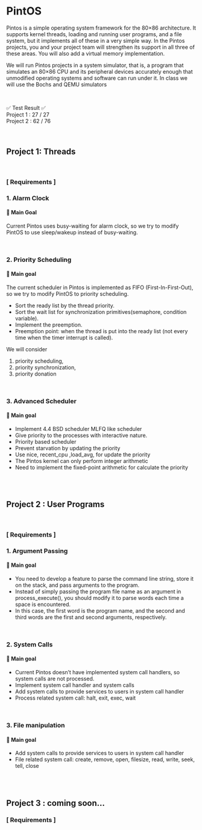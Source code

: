 # PintOS

Pintos is a simple operating system framework for the 80×86 architecture. It supports kernel threads, loading and running user programs, and a file system, but it implements all of these in a very simple way. In the Pintos projects, you and your project team will strengthen its support in all three of these areas. You will also add a virtual memory implementation.

We will run Pintos projects in a system simulator, that is, a program that simulates an 80×86 CPU and its peripheral devices accurately enough that unmodified operating systems and software can run under it. In class we will use the Bochs and QEMU simulators

<br>

✅ Test Result ✅ <br>
Project 1 : 27 / 27 <br>
Project 2 : 62 / 76

<br>

## Project 1: Threads

<br>

### [ Requirements ]


### 1. Alarm Clock

#### 📍 Main Goal

Current Pintos uses busy-waiting for alarm clock, so we try to modify PintOS to use sleep/wakeup instead of busy-waiting.

<br>

### 2. Priority Scheduling

#### 📍 Main goal

The current scheduler in Pintos is implemented as FIFO (First-In-First-Out), so we try to modify PintOS to priority scheduling.

- Sort the ready list by the thread priority.
- Sort the wait list for synchronization primitives(semaphore, condition variable).
- Implement the preemption.
- Preemption point: when the thread is put into the ready list (not every time when the timer interrupt is called).

We will consider 
1. priority scheduling, 
2. priority synchronization, 
3. priority donation

<br>

### 3. Advanced Scheduler

#### 📍 Main goal

- Implement 4.4 BSD scheduler MLFQ like scheduler
- Give priority to the processes with interactive nature.
- Priority based scheduler
- Prevent starvation by updating the priority
- Use nice, recent_cpu ,load_avg, for update the priority
- The Pintos kernel can only perform integer arithmetic
- Need to implement the fixed-point arithmetic for calculate the priority


<br><br>

## Project 2 : User Programs

<br>

### [ Requirements ]

### 1. Argument Passing

#### 📍 Main goal

- You need to develop a feature to parse the command line string, store it on the stack, and pass arguments to the program.
- Instead of simply passing the program file name as an argument in process_execute(), you should modify it to parse words each time a space is encountered.
- In this case, the first word is the program name, and the second and third words are the first and second arguments, respectively.

<br>

### 2. System Calls

#### 📍 Main goal

- Current Pintos doesn’t have implemented system call handlers, so system calls are not processed.
- Implement system call handler and system calls
- Add system calls to provide services to users in system call handler
- Process related system call: halt, exit, exec, wait

<br>

### 3. File manipulation

#### 📍 Main goal

- Add system calls to provide services to users in system call handler
- File related system call: create, remove, open, filesize, read, write, seek, tell, close

<br><br>

## Project 3 : coming soon...

### [ Requirements ]
